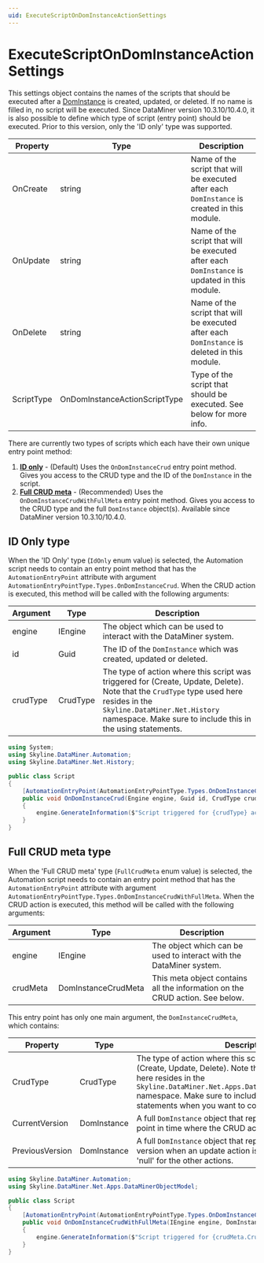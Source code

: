 ```yaml
---
uid: ExecuteScriptOnDomInstanceActionSettings
---
```


# ExecuteScriptOnDomInstanceActionSettings

This settings object contains the names of the scripts that should be executed after a [DomInstance](xref:DomInstance) is created, updated, or deleted. If no name is filled in, no script will be executed. Since DataMiner version 10.3.10/10.4.0, it is also possible to define which type of script (entry point) should be executed. Prior to this version, only the 'ID only' type was supported.

|Property |Type   |Description |
|---------|-------|------------|
|OnCreate |string |Name of the script that will be executed after each `DomInstance` is created in this module. |
|OnUpdate |string |Name of the script that will be executed after each `DomInstance` is updated in this module. |
|OnDelete |string |Name of the script that will be executed after each `DomInstance` is deleted in this module. |
|ScriptType |OnDomInstanceActionScriptType |Type of the script that should be executed. See below for more info. |

There are currently two types of scripts which each have their own unique entry point method:

1. [**ID only**](#id-only-type) - (Default) Uses the `OnDomInstanceCrud` entry point method. Gives you access to the CRUD type and the ID of the `DomInstance` in the script.
1. [**Full CRUD meta**](#full-crud-meta-type) - (Recommended) Uses the `OnDomInstanceCrudWithFullMeta` entry point method. Gives you access to the CRUD type and the full `DomInstance` object(s). Available since DataMiner version 10.3.10/10.4.0.

## ID Only type

When the 'ID Only' type (`IdOnly` enum value) is selected, the Automation script needs to contain an entry point method that has the `AutomationEntryPoint` attribute with argument `AutomationEntryPointType.Types.OnDomInstanceCrud`. When the CRUD action is executed, this method will be called with the following arguments:

|Argument |Type     |Description |
|---------|---------|------------|
|engine   |IEngine  |The object which can be used to interact with the DataMiner system. |
|id       |Guid     |The ID of the `DomInstance` which was created, updated or deleted. |
|crudType |CrudType |The type of action where this script was triggered for (Create, Update, Delete). Note that the `CrudType` type used here resides in the `Skyline.DataMiner.Net.History` namespace. Make sure to include this in the using statements. |

```csharp
using System;
using Skyline.DataMiner.Automation;
using Skyline.DataMiner.Net.History;

public class Script
{
    [AutomationEntryPoint(AutomationEntryPointType.Types.OnDomInstanceCrud)]
    public void OnDomInstanceCrud(Engine engine, Guid id, CrudType crudType)
    {
        engine.GenerateInformation($"Script triggered for {crudType} action on DomInstance with ID: {id}");
    }
}
```

## Full CRUD meta type

When the 'Full CRUD meta' type (`FullCrudMeta` enum value) is selected, the Automation script needs to contain an entry point method that has the `AutomationEntryPoint` attribute with argument `AutomationEntryPointType.Types.OnDomInstanceCrudWithFullMeta`. When the CRUD action is executed, this method will be called with the following arguments:

|Argument |Type                |Description |
|---------|--------------------|------------|
|engine   |IEngine             |The object which can be used to interact with the DataMiner system. |
|crudMeta |DomInstanceCrudMeta |This meta object contains all the information on the CRUD action. See below. |

This entry point has only one main argument, the `DomInstanceCrudMeta`, which contains:

|Property        |Type        |Description |
|----------------|------------|------------|
|CrudType        |CrudType    |The type of action where this script was triggered for (Create, Update, Delete). Note that the `CrudType` type used here resides in the `Skyline.DataMiner.Net.Apps.DataMinerObjectModel.General` namespace. Make sure to include this in the using statements when you want to compare its values.|
|CurrentVersion  |DomInstance |A full `DomInstance` object that represents the version at the point in time where the CRUD action was executed. |
|PreviousVersion |DomInstance |A full `DomInstance` object that represents the previous version when an update action is executed. Will contain 'null' for the other actions. |

```csharp
using Skyline.DataMiner.Automation;
using Skyline.DataMiner.Net.Apps.DataMinerObjectModel;

public class Script
{
    [AutomationEntryPoint(AutomationEntryPointType.Types.OnDomInstanceCrudWithFullMeta)]
    public void OnDomInstanceCrudWithFullMeta(IEngine engine, DomInstanceCrudMeta crudMeta)
    {
        engine.GenerateInformation($"Script triggered for {crudMeta.CrudType} action on DomInstance with name: {crudMeta.CurrentVersion.Name}");
    }
}
```
